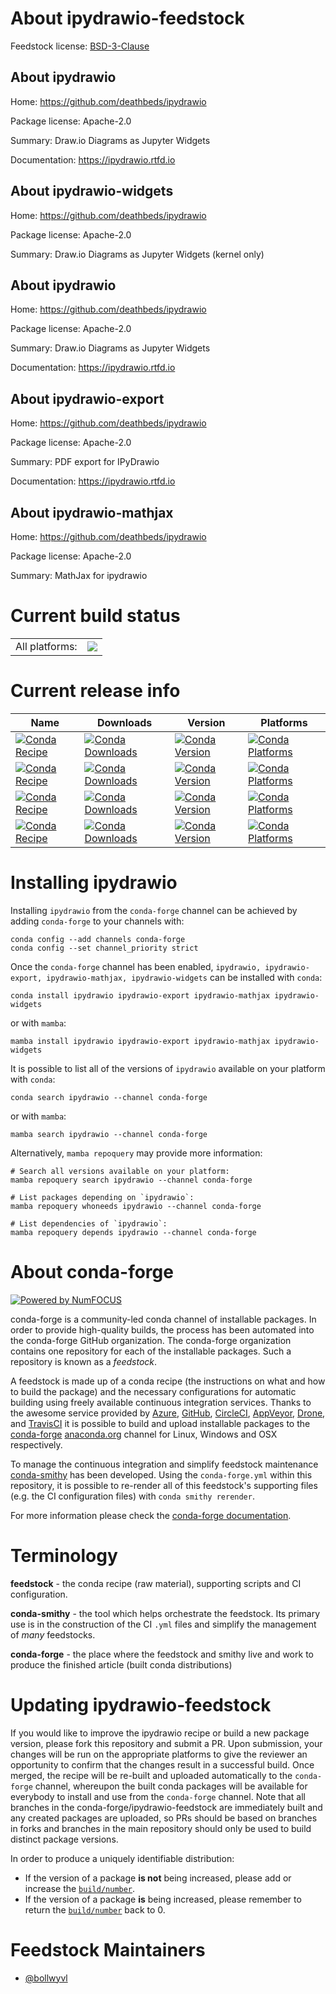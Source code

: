 About ipydrawio-feedstock
=========================

Feedstock license: [BSD-3-Clause](https://github.com/conda-forge/ipydrawio-feedstock/blob/main/LICENSE.txt)


About ipydrawio
---------------

Home: https://github.com/deathbeds/ipydrawio

Package license: Apache-2.0

Summary: Draw.io Diagrams as Jupyter Widgets

Documentation: https://ipydrawio.rtfd.io

About ipydrawio-widgets
-----------------------

Home: https://github.com/deathbeds/ipydrawio

Package license: Apache-2.0

Summary: Draw.io Diagrams as Jupyter Widgets (kernel only)

About ipydrawio
---------------

Home: https://github.com/deathbeds/ipydrawio

Package license: Apache-2.0

Summary: Draw.io Diagrams as Jupyter Widgets

Documentation: https://ipydrawio.rtfd.io

About ipydrawio-export
----------------------

Home: https://github.com/deathbeds/ipydrawio

Package license: Apache-2.0

Summary: PDF export for IPyDrawio

Documentation: https://ipydrawio.rtfd.io

About ipydrawio-mathjax
-----------------------

Home: https://github.com/deathbeds/ipydrawio

Package license: Apache-2.0

Summary: MathJax for ipydrawio

Current build status
====================


<table><tr><td>All platforms:</td>
    <td>
      <a href="https://dev.azure.com/conda-forge/feedstock-builds/_build/latest?definitionId=12423&branchName=main">
        <img src="https://dev.azure.com/conda-forge/feedstock-builds/_apis/build/status/ipydrawio-feedstock?branchName=main">
      </a>
    </td>
  </tr>
</table>

Current release info
====================

| Name | Downloads | Version | Platforms |
| --- | --- | --- | --- |
| [![Conda Recipe](https://img.shields.io/badge/recipe-ipydrawio-green.svg)](https://anaconda.org/conda-forge/ipydrawio) | [![Conda Downloads](https://img.shields.io/conda/dn/conda-forge/ipydrawio.svg)](https://anaconda.org/conda-forge/ipydrawio) | [![Conda Version](https://img.shields.io/conda/vn/conda-forge/ipydrawio.svg)](https://anaconda.org/conda-forge/ipydrawio) | [![Conda Platforms](https://img.shields.io/conda/pn/conda-forge/ipydrawio.svg)](https://anaconda.org/conda-forge/ipydrawio) |
| [![Conda Recipe](https://img.shields.io/badge/recipe-ipydrawio--export-green.svg)](https://anaconda.org/conda-forge/ipydrawio-export) | [![Conda Downloads](https://img.shields.io/conda/dn/conda-forge/ipydrawio-export.svg)](https://anaconda.org/conda-forge/ipydrawio-export) | [![Conda Version](https://img.shields.io/conda/vn/conda-forge/ipydrawio-export.svg)](https://anaconda.org/conda-forge/ipydrawio-export) | [![Conda Platforms](https://img.shields.io/conda/pn/conda-forge/ipydrawio-export.svg)](https://anaconda.org/conda-forge/ipydrawio-export) |
| [![Conda Recipe](https://img.shields.io/badge/recipe-ipydrawio--mathjax-green.svg)](https://anaconda.org/conda-forge/ipydrawio-mathjax) | [![Conda Downloads](https://img.shields.io/conda/dn/conda-forge/ipydrawio-mathjax.svg)](https://anaconda.org/conda-forge/ipydrawio-mathjax) | [![Conda Version](https://img.shields.io/conda/vn/conda-forge/ipydrawio-mathjax.svg)](https://anaconda.org/conda-forge/ipydrawio-mathjax) | [![Conda Platforms](https://img.shields.io/conda/pn/conda-forge/ipydrawio-mathjax.svg)](https://anaconda.org/conda-forge/ipydrawio-mathjax) |
| [![Conda Recipe](https://img.shields.io/badge/recipe-ipydrawio--widgets-green.svg)](https://anaconda.org/conda-forge/ipydrawio-widgets) | [![Conda Downloads](https://img.shields.io/conda/dn/conda-forge/ipydrawio-widgets.svg)](https://anaconda.org/conda-forge/ipydrawio-widgets) | [![Conda Version](https://img.shields.io/conda/vn/conda-forge/ipydrawio-widgets.svg)](https://anaconda.org/conda-forge/ipydrawio-widgets) | [![Conda Platforms](https://img.shields.io/conda/pn/conda-forge/ipydrawio-widgets.svg)](https://anaconda.org/conda-forge/ipydrawio-widgets) |

Installing ipydrawio
====================

Installing `ipydrawio` from the `conda-forge` channel can be achieved by adding `conda-forge` to your channels with:

```
conda config --add channels conda-forge
conda config --set channel_priority strict
```

Once the `conda-forge` channel has been enabled, `ipydrawio, ipydrawio-export, ipydrawio-mathjax, ipydrawio-widgets` can be installed with `conda`:

```
conda install ipydrawio ipydrawio-export ipydrawio-mathjax ipydrawio-widgets
```

or with `mamba`:

```
mamba install ipydrawio ipydrawio-export ipydrawio-mathjax ipydrawio-widgets
```

It is possible to list all of the versions of `ipydrawio` available on your platform with `conda`:

```
conda search ipydrawio --channel conda-forge
```

or with `mamba`:

```
mamba search ipydrawio --channel conda-forge
```

Alternatively, `mamba repoquery` may provide more information:

```
# Search all versions available on your platform:
mamba repoquery search ipydrawio --channel conda-forge

# List packages depending on `ipydrawio`:
mamba repoquery whoneeds ipydrawio --channel conda-forge

# List dependencies of `ipydrawio`:
mamba repoquery depends ipydrawio --channel conda-forge
```


About conda-forge
=================

[![Powered by
NumFOCUS](https://img.shields.io/badge/powered%20by-NumFOCUS-orange.svg?style=flat&colorA=E1523D&colorB=007D8A)](https://numfocus.org)

conda-forge is a community-led conda channel of installable packages.
In order to provide high-quality builds, the process has been automated into the
conda-forge GitHub organization. The conda-forge organization contains one repository
for each of the installable packages. Such a repository is known as a *feedstock*.

A feedstock is made up of a conda recipe (the instructions on what and how to build
the package) and the necessary configurations for automatic building using freely
available continuous integration services. Thanks to the awesome service provided by
[Azure](https://azure.microsoft.com/en-us/services/devops/), [GitHub](https://github.com/),
[CircleCI](https://circleci.com/), [AppVeyor](https://www.appveyor.com/),
[Drone](https://cloud.drone.io/welcome), and [TravisCI](https://travis-ci.com/)
it is possible to build and upload installable packages to the
[conda-forge](https://anaconda.org/conda-forge) [anaconda.org](https://anaconda.org/)
channel for Linux, Windows and OSX respectively.

To manage the continuous integration and simplify feedstock maintenance
[conda-smithy](https://github.com/conda-forge/conda-smithy) has been developed.
Using the ``conda-forge.yml`` within this repository, it is possible to re-render all of
this feedstock's supporting files (e.g. the CI configuration files) with ``conda smithy rerender``.

For more information please check the [conda-forge documentation](https://conda-forge.org/docs/).

Terminology
===========

**feedstock** - the conda recipe (raw material), supporting scripts and CI configuration.

**conda-smithy** - the tool which helps orchestrate the feedstock.
                   Its primary use is in the construction of the CI ``.yml`` files
                   and simplify the management of *many* feedstocks.

**conda-forge** - the place where the feedstock and smithy live and work to
                  produce the finished article (built conda distributions)


Updating ipydrawio-feedstock
============================

If you would like to improve the ipydrawio recipe or build a new
package version, please fork this repository and submit a PR. Upon submission,
your changes will be run on the appropriate platforms to give the reviewer an
opportunity to confirm that the changes result in a successful build. Once
merged, the recipe will be re-built and uploaded automatically to the
`conda-forge` channel, whereupon the built conda packages will be available for
everybody to install and use from the `conda-forge` channel.
Note that all branches in the conda-forge/ipydrawio-feedstock are
immediately built and any created packages are uploaded, so PRs should be based
on branches in forks and branches in the main repository should only be used to
build distinct package versions.

In order to produce a uniquely identifiable distribution:
 * If the version of a package **is not** being increased, please add or increase
   the [``build/number``](https://docs.conda.io/projects/conda-build/en/latest/resources/define-metadata.html#build-number-and-string).
 * If the version of a package **is** being increased, please remember to return
   the [``build/number``](https://docs.conda.io/projects/conda-build/en/latest/resources/define-metadata.html#build-number-and-string)
   back to 0.

Feedstock Maintainers
=====================

* [@bollwyvl](https://github.com/bollwyvl/)

